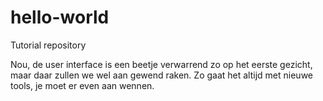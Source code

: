 # hello-world
Tutorial repository

Nou, de user interface is een beetje verwarrend zo op het eerste gezicht, maar daar zullen we wel aan gewend raken.  Zo gaat het altijd met nieuwe tools, je moet er even aan wennen.
